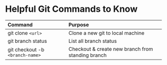 # Helpful Git Commands to Know

| Command                                     | Purpose                                                     |
| :------------------------------------------ | :---------------------------------------------------------- |
| git clone `<url>`                           | Clone a new git to local machine                            |
| git branch status                           | List all branch status                                      |
| git checkout -b `<branch-name>`             | Checkout & create new branch from standing branch           |
